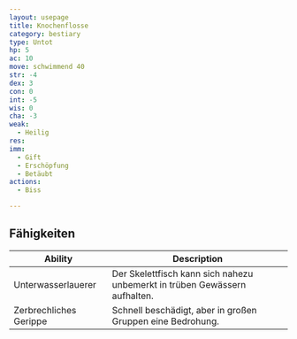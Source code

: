 ```yaml
---
layout: usepage
title: Knochenflosse
category: bestiary
type: Untot
hp: 5
ac: 10
move: schwimmend 40
str: -4
dex: 3
con: 0
int: -5
wis: 0
cha: -3
weak:
  - Heilig
res:
imm:
  - Gift
  - Erschöpfung
  - Betäubt
actions:
  - Biss

---
```


<!--more-->

## Fähigkeiten

| Ability                | Description                                                                |
|------------------------|----------------------------------------------------------------------------|
| Unterwasserlauerer     | Der Skelettfisch kann sich nahezu unbemerkt in trüben Gewässern aufhalten. |
| Zerbrechliches Gerippe | Schnell beschädigt, aber in großen Gruppen eine Bedrohung.                 |
